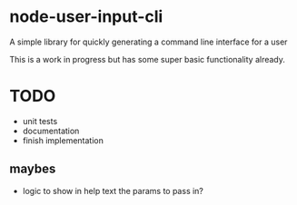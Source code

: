 # node-user-input-cli
A simple library for quickly generating a command line interface for a user

This is a work in progress but has some super basic functionality already.

# TODO
* unit tests
* documentation
* finish implementation

## maybes
* logic to show in help text the params to pass in?
